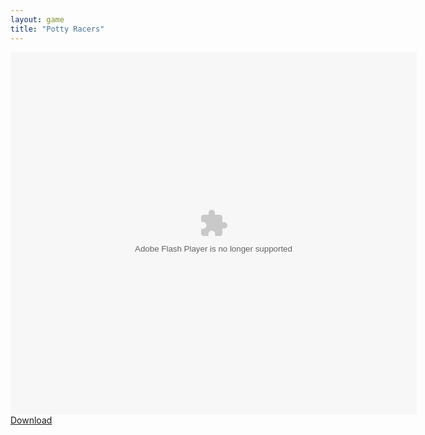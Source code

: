 ```yaml
---
layout: game
title: "Potty Racers"
---
```

<object width="100" height="100">
<embed src="PottyRacers.swf" flashvars="" base="" quality="high" allowscriptaccess="always" allowfullscreen="true" bgcolor="" wmode="window" width="650" height="580" type="application/x-shockwave-flash" pluginspage="http://www.macromedia.com/go/getflashplayer">
</object>
<a href="PottyRacers.swf" download class="btn btn-outline-dark">Download</a>
